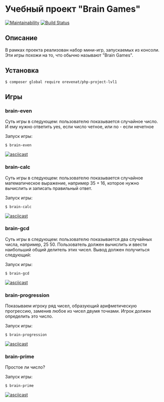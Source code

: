 # Учебный проект "Brain Games"

[![Maintainability](https://api.codeclimate.com/v1/badges/527b54fdabc1795a0def/maintainability)](https://codeclimate.com/github/orevenat/php-project-lvl1/maintainability)
[![Build Status](https://travis-ci.org/orevenat/php-project-lvl1.svg?branch=master)](https://travis-ci.org/orevenat/php-project-lvl1)

## Описание

В рамках проекта реализован набор мини-игр, запускаемых из консоли. Эти игры похожи на то, что обычно называют "Brain Games".

## Установка

```
$ composer global require orevenat/php-project-lvl1
```

## Игры

### brain-even

Суть игры в следующем: пользователю показывается случайное число. И ему нужно ответить yes, если число четное, или no - если нечетное

Запуск игры:

```
$ brain-even
```

[![asciicast](https://asciinema.org/a/296071.svg)](https://asciinema.org/a/296071)

### brain-calc

Суть игры в следующем: пользователю показывается случайное математическое выражение, например 35 + 16, которое нужно вычислить и записать правильный ответ.

Запуск игры:

```
$ brain-calc
```

[![asciicast](https://asciinema.org/a/296072.svg)](https://asciinema.org/a/296072)

### brain-gcd


Суть игры в следующем: пользователю показывается два случайных числа, например, 25 50. Пользователь должен вычислить и ввести наибольший общий делитель этих чисел. Вывод должен получиться следующий:

Запуск игры:

```
$ brain-gcd
```

[![asciicast](https://asciinema.org/a/296070.svg)](https://asciinema.org/a/296070)

### brain-progression

Показываем игроку ряд чисел, образующий арифметическую прогрессию, заменив любое из чисел двумя точками. Игрок должен определить это число.

Запуск игры:

```
$ brain-progression
```

[![asciicast](https://asciinema.org/a/296599.svg)](https://asciinema.org/a/296599)

### brain-prime

Простое ли число?

Запуск игры:
```
$ brain-prime
```

[![asciicast](https://asciinema.org/a/296608.svg)](https://asciinema.org/a/296608)

